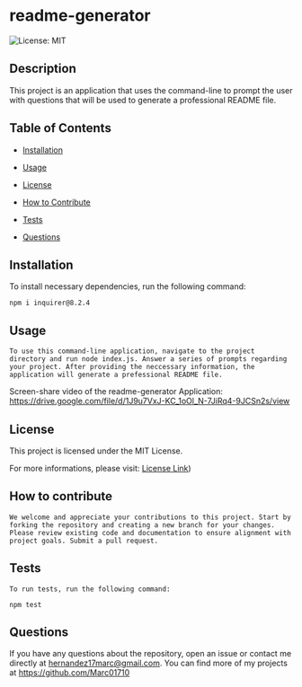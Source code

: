 # readme-generator
  ![License: MIT](https://img.shields.io/badge/License-MIT-yellow.svg)
  
  ## Description

  This project is an application that uses the command-line to prompt the user with questions that will be used to generate a professional README file.

  ## Table of Contents

  - [Installation](#installation)
  
  - [Usage](#usage)
  
  - [License](#license)

  - [How to Contribute](#Contribute)

  - [Tests](#tests)

  - [Questions](#questions)

  ## Installation

  To install necessary dependencies, run the following command:

    npm i inquirer@8.2.4

  ## Usage

    To use this command-line application, navigate to the project directory and run node index.js. Answer a series of prompts regarding your project. After providing the neccessary information, the application will generate a prefessional README file.

  Screen-share video of the readme-generator Application: https://drive.google.com/file/d/1J9u7VxJ-KC_1oOl_N-7JiRq4-9JCSn2s/view

  ## License

  This project is licensed under the MIT License.

  For more informations, please visit: [License Link](https://opensource.org/licenses/MIT))
  

  ## How to contribute

    We welcome and appreciate your contributions to this project. Start by forking the repository and creating a new branch for your changes. Please review existing code and documentation to ensure alignment with project goals. Submit a pull request.

  ## Tests

    To run tests, run the following command:

    npm test

  ## Questions

  If you have any questions about the repository, open an issue or contact me directly at hernandez17marc@gmail.com. You can find more of my projects at https://github.com/Marc01710